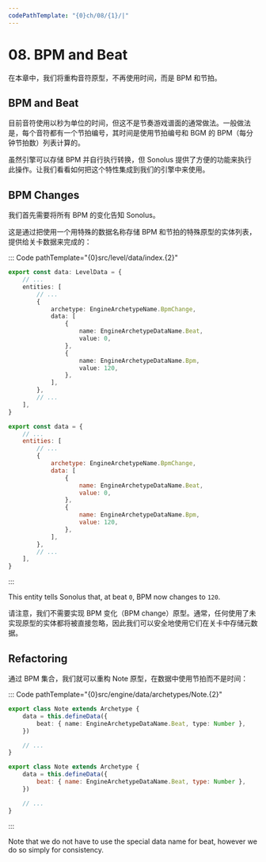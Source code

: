```yaml
---
codePathTemplate: "{0}ch/08/{1}/|"
---
```


# 08. BPM and Beat

在本章中，我们将重构音符原型，不再使用时间，而是 BPM 和节拍。

## BPM and Beat

目前音符使用以秒为单位的时间，但这不是节奏游戏谱面的通常做法。一般做法是，每个音符都有一个节拍编号，其时间是使用节拍编号和 BGM 的 BPM（每分钟节拍数）列表计算的。

虽然引擎可以存储 BPM 并自行执行转换，但 Sonolus 提供了方便的功能来执行此操作。让我们看看如何把这个特性集成到我们的引擎中来使用。

## BPM Changes

我们首先需要将所有 BPM 的变化告知 Sonolus。

这是通过把使用一个用特殊的数据名称存储 BPM 和节拍的特殊原型的实体列表，提供给关卡数据来完成的：

::: Code pathTemplate="{0}src/level/data/index.{2}"

```ts
export const data: LevelData = {
    // ...
    entities: [
        // ...
        {
            archetype: EngineArchetypeName.BpmChange,
            data: [
                {
                    name: EngineArchetypeDataName.Beat,
                    value: 0,
                },
                {
                    name: EngineArchetypeDataName.Bpm,
                    value: 120,
                },
            ],
        },
        // ...
    ],
}
```

```js
export const data = {
    // ...
    entities: [
        // ...
        {
            archetype: EngineArchetypeName.BpmChange,
            data: [
                {
                    name: EngineArchetypeDataName.Beat,
                    value: 0,
                },
                {
                    name: EngineArchetypeDataName.Bpm,
                    value: 120,
                },
            ],
        },
        // ...
    ],
}
```

:::

This entity tells Sonolus that, at beat `0`, BPM now changes to `120`.

请注意，我们不需要实现 BPM 变化（BPM change）原型。通常，任何使用了未实现原型的实体都将被直接忽略，因此我们可以安全地使用它们在关卡中存储元数据。

## Refactoring

通过 BPM 集合，我们就可以重构 Note 原型，在数据中使用节拍而不是时间：

::: Code pathTemplate="{0}src/engine/data/archetypes/Note.{2}"

```ts
export class Note extends Archetype {
    data = this.defineData({
        beat: { name: EngineArchetypeDataName.Beat, type: Number },
    })

    // ...
}
```

```js
export class Note extends Archetype {
    data = this.defineData({
        beat: { name: EngineArchetypeDataName.Beat, type: Number },
    })

    // ...
}
```

:::

Note that we do not have to use the special data name for beat, however we do so simply for consistency.
